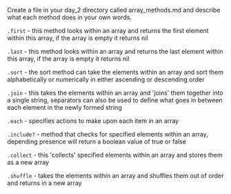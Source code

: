 Create a file in your day_2 directory called array_methods.md and describe what each method does in your own words.

`.first` - this method looks within an array and returns the first element within this array, if the array is empty it returns nil

`.last` - this method looks within an array and returns the last element within this array, if the array is empty it returns nil

`.sort` - the sort method can take the elements within an array and sort them alphabetically or numerically in either ascending or descending order

`.join` - this takes the elements within an array and 'joins' them together into a single string, separators can also be used to define what goes in between each element in the newly formed string

`.each` - specifies actions to make upon each item in an array

`.include?` - method that checks for specified elements within an array, depending presence will return a boolean value of true or false

`.collect` - this 'collects' specified elements within an array and stores them as a new array

`.shuffle` - takes the elements within an array and shuffles them out of order and returns in a new array

